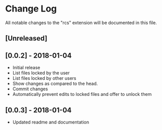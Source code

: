 # Change Log
All notable changes to the "rcs" extension will be documented in this file.

## [Unreleased]

## [0.0.2] - 2018-01-04

* Initial release
* List files locked by the user
* List files locked by other users
* Show changes as compared to the head.
* Commit changes
* Automatically prevent edits to locked files and offer to unlock them

## [0.0.3] - 2018-01-04

* Updated readme and documentation

